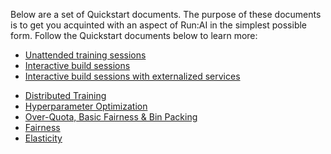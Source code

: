 
Below are a set of Quickstart documents. The purpose of these documents is to get you acquinted with an aspect of Run:AI in the simplest possible form.
Follow the Quickstart documents below to learn more:

*   [Unattended training sessions](walkthrough-train.md)
*   [Interactive build sessions](walkthrough-build.md)
*   [Interactive build sessions with externalized services](walkthrough-build-ports.md)
<!-- *   [Using GPU Fractions](walkthrough-fractions.md) -->
*   [Distributed Training](walkthrough-distributed-training.md)
*   [Hyperparameter Optimization](walkthrough-hpo.md)
*   [Over-Quota, Basic Fairness & Bin Packing](walkthrough-overquota.md)
*   [Fairness](walkthrough-queue-fairness.md)
*   [Elasticity](walkthrough-elasticity.md)
